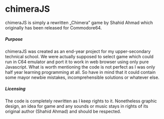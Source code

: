 # chimeraJS
 chimeraJS is simply a rewritten „Chimera” game by Shahid Ahmad which originally has been released for Commodore64. 

##### Purpose
 chimeraJS was created as an end-year project for my upper-secondary technical school. We were actually supposed to select game which could run in C64 emulator and port it to work in web browser using only pure Javascript. What is worth mentioning the code is not perfect as I was only half year learning programming at all. So have in mind that it could contain some mayor newbie mistakes, incomprehensible solutions or whatever else.
 
##### Licensing
 The code is completely rewritten as I keep rights to it. Nonetheless graphic design, an idea for game and any sounds or music stays in rights of its original author (Shahid Ahmad) and should be respected. 
 